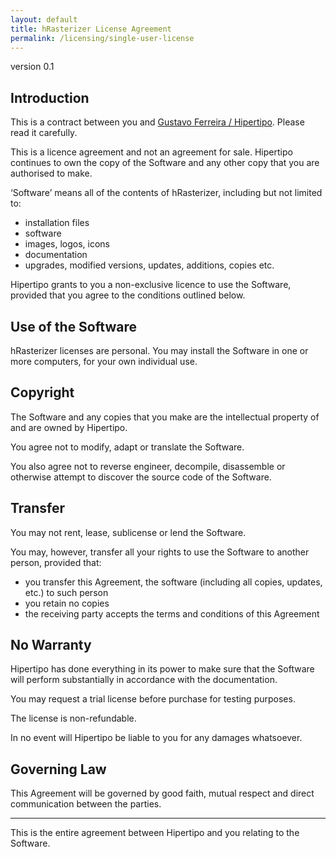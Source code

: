 ```yaml
---
layout: default
title: hRasterizer License Agreement
permalink: /licensing/single-user-license
---
```


<span class='badge bg-secondary'>version 0.1</span>


Introduction
------------

This is a contract between you and [Gustavo Ferreira / Hipertipo]. Please read it carefully.

This is a licence agreement and not an agreement for sale. Hipertipo continues to own the copy of the Software and any other copy that you are authorised to make.

‘Software’ means all of the contents of hRasterizer, including but not limited to:

- installation files
- software
- images, logos, icons
- documentation
- upgrades, modified versions, updates, additions, copies etc.

Hipertipo grants to you a non-exclusive licence to use the Software, provided that you agree to the conditions outlined below.


Use of the Software
------------------

hRasterizer licenses are personal. You may install the Software in one or more computers, for your own individual use.


Copyright
---------

The Software and any copies that you make are the intellectual property of and are owned by Hipertipo. 

You agree not to modify, adapt or translate the Software.

You also agree not to reverse engineer, decompile, disassemble or otherwise attempt to discover the source code of the Software.


Transfer
-------

You may not rent, lease, sublicense or lend the Software.

You may, however, transfer all your rights to use the Software to another person, provided that:

- you transfer this Agreement, the software (including all copies, updates, etc.) to such person
- you retain no copies
- the receiving party accepts the terms and conditions of this Agreement


No Warranty
-----------

Hipertipo has done everything in its power to make sure that the Software will perform substantially in accordance with the documentation.

You may request a trial license before purchase for testing purposes.

The license is non-refundable.

In no event will Hipertipo be liable to you for any damages whatsoever.


Governing Law
-------------

This Agreement will be governed by good faith, mutual respect and direct communication between the parties.


- - -

This is the entire agreement between Hipertipo and you relating to the Software.

[Gustavo Ferreira / Hipertipo]: http://www.hipertipo.com/en/about/

